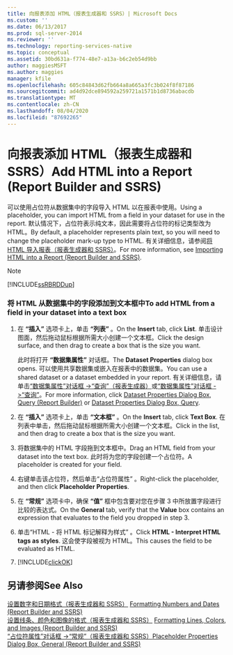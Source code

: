 ```yaml
---
title: 向报表添加 HTML（报表生成器和 SSRS）| Microsoft Docs
ms.custom: ''
ms.date: 06/13/2017
ms.prod: sql-server-2014
ms.reviewer: ''
ms.technology: reporting-services-native
ms.topic: conceptual
ms.assetid: 30bd631a-f774-48e7-a13a-b6c2eb54d9bb
author: maggiesMSFT
ms.author: maggies
manager: kfile
ms.openlocfilehash: 605c84843d62fb664a8a665a3fc3b024f8f87186
ms.sourcegitcommit: ad4d92dce894592a259721a1571b1d8736abacdb
ms.translationtype: MT
ms.contentlocale: zh-CN
ms.lasthandoff: 08/04/2020
ms.locfileid: "87692265"
---
```

# <a name="add-html-into-a-report-report-builder-and-ssrs"></a><span data-ttu-id="907aa-102">向报表添加 HTML（报表生成器和 SSRS）</span><span class="sxs-lookup"><span data-stu-id="907aa-102">Add HTML into a Report (Report Builder and SSRS)</span></span>
  <span data-ttu-id="907aa-103">可以使用占位符从数据集中的字段导入 HTML 以在报表中使用。</span><span class="sxs-lookup"><span data-stu-id="907aa-103">Using a placeholder, you can import HTML from a field in your dataset for use in the report.</span></span> <span data-ttu-id="907aa-104">默认情况下，占位符表示纯文本，因此需要将占位符的标记类型改为 HTML。</span><span class="sxs-lookup"><span data-stu-id="907aa-104">By default, a placeholder represents plain text, so you will need to change the placeholder mark-up type to HTML.</span></span> <span data-ttu-id="907aa-105">有关详细信息，请参阅[将 HTML 导入报表（报表生成器和 SSRS）](importing-html-into-a-report-report-builder-and-ssrs.md)。</span><span class="sxs-lookup"><span data-stu-id="907aa-105">For more information, see [Importing HTML into a Report &#40;Report Builder and SSRS&#41;](importing-html-into-a-report-report-builder-and-ssrs.md).</span></span>  
  
> [!NOTE]  
>  [!INCLUDE[ssRBRDDup](../../includes/ssrbrddup-md.md)]  
  
### <a name="to-add-html-from-a-field-in-your-dataset-into-a-text-box"></a><span data-ttu-id="907aa-106">将 HTML 从数据集中的字段添加到文本框中</span><span class="sxs-lookup"><span data-stu-id="907aa-106">To add HTML from a field in your dataset into a text box</span></span>  
  
1.  <span data-ttu-id="907aa-107">在 **“插入”** 选项卡上，单击 **“列表”** 。</span><span class="sxs-lookup"><span data-stu-id="907aa-107">On the **Insert** tab, click **List**.</span></span> <span data-ttu-id="907aa-108">单击设计图面，然后拖动鼠标根据所需大小创建一个文本框。</span><span class="sxs-lookup"><span data-stu-id="907aa-108">Click the design surface, and then drag to create a box that is the size you want.</span></span>  
  
     <span data-ttu-id="907aa-109">此时将打开 **“数据集属性”** 对话框。</span><span class="sxs-lookup"><span data-stu-id="907aa-109">The **Dataset Properties** dialog box opens.</span></span> <span data-ttu-id="907aa-110">可以使用共享数据集或嵌入在报表中的数据集。</span><span class="sxs-lookup"><span data-stu-id="907aa-110">You can use a shared dataset or a dataset embedded in your report.</span></span> <span data-ttu-id="907aa-111">有关详细信息，请单击[“数据集属性”对话框 ->“查询”（报表生成器）](../report-data/dataset-properties-dialog-box-query-report-builder.md)或[“数据集属性”对话框 ->“查询”](../dataset-properties-dialog-box-query.md)。</span><span class="sxs-lookup"><span data-stu-id="907aa-111">For more information, click [Dataset Properties Dialog Box, Query &#40;Report Builder&#41;](../report-data/dataset-properties-dialog-box-query-report-builder.md) or [Dataset Properties Dialog Box, Query](../dataset-properties-dialog-box-query.md).</span></span>  
  
2.  <span data-ttu-id="907aa-112">在 **“插入”** 选项卡上，单击 **“文本框”** 。</span><span class="sxs-lookup"><span data-stu-id="907aa-112">On the **Insert** tab, click **Text Box**.</span></span> <span data-ttu-id="907aa-113">在列表中单击，然后拖动鼠标根据所需大小创建一个文本框。</span><span class="sxs-lookup"><span data-stu-id="907aa-113">Click in the list, and then drag to create a box that is the size you want.</span></span>  
  
3.  <span data-ttu-id="907aa-114">将数据集中的 HTML 字段拖到文本框中。</span><span class="sxs-lookup"><span data-stu-id="907aa-114">Drag an HTML field from your dataset into the text box.</span></span> <span data-ttu-id="907aa-115">此时将为您的字段创建一个占位符。</span><span class="sxs-lookup"><span data-stu-id="907aa-115">A placeholder is created for your field.</span></span>  
  
4.  <span data-ttu-id="907aa-116">右键单击该占位符，然后单击“占位符属性”  。</span><span class="sxs-lookup"><span data-stu-id="907aa-116">Right-click the placeholder, and then click **Placeholder Properties**.</span></span>  
  
5.  <span data-ttu-id="907aa-117">在 **“常规”** 选项卡中，确保 **“值”** 框中包含要对您在步骤 3 中所放置字段进行比较的表达式。</span><span class="sxs-lookup"><span data-stu-id="907aa-117">On the **General** tab, verify that the **Value** box contains an expression that evaluates to the field you dropped in step 3.</span></span>  
  
6.  <span data-ttu-id="907aa-118">单击“HTML - 将 HTML 标记解释为样式”  。</span><span class="sxs-lookup"><span data-stu-id="907aa-118">Click **HTML - Interpret HTML tags as styles**.</span></span> <span data-ttu-id="907aa-119">这会使字段被视为 HTML。</span><span class="sxs-lookup"><span data-stu-id="907aa-119">This causes the field to be evaluated as HTML.</span></span>  
  
7.  [!INCLUDE[clickOK](../../includes/clickok-md.md)]  
  
## <a name="see-also"></a><span data-ttu-id="907aa-120">另请参阅</span><span class="sxs-lookup"><span data-stu-id="907aa-120">See Also</span></span>  
 <span data-ttu-id="907aa-121">[设置数字和日期格式（报表生成器和 SSRS）](formatting-numbers-and-dates-report-builder-and-ssrs.md) </span><span class="sxs-lookup"><span data-stu-id="907aa-121">[Formatting Numbers and Dates &#40;Report Builder and SSRS&#41;](formatting-numbers-and-dates-report-builder-and-ssrs.md) </span></span>  
 <span data-ttu-id="907aa-122">[设置线条、颜色和图像的格式（报表生成器和 SSRS）](images-report-builder-and-ssrs.md) </span><span class="sxs-lookup"><span data-stu-id="907aa-122">[Formatting Lines, Colors, and Images &#40;Report Builder and SSRS&#41;](images-report-builder-and-ssrs.md) </span></span>  
 [<span data-ttu-id="907aa-123">“占位符属性”对话框 ->“常规”（报表生成器和 SSRS）</span><span class="sxs-lookup"><span data-stu-id="907aa-123">Placeholder Properties Dialog Box, General &#40;Report Builder and SSRS&#41;</span></span>](../placeholder-properties-dialog-box-general-report-builder-and-ssrs.md)  
  
  
